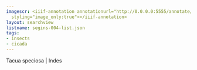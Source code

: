 ```yaml
---
imagescr: <iiif-annotation annotationurl="http://0.0.0.0:5555/annotate/annotations/segins-004-1.json"
  styling="image_only:true"></iiif-annotation>
layout: searchview
listname: segins-004-list.json
tags:
- insects
- cicada
---
```

Tacua speciosa | Indes